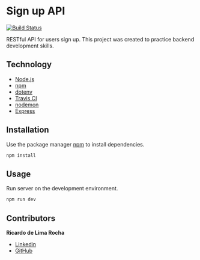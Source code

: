 # Sign up API
[![Build Status](https://travis-ci.com/lericardolima/sign-up.svg?branch=feature%2Farchitecture)](https://travis-ci.com/lericardolima/sign-up)

RESTful API for users sign up. This project was created to practice backend development skills.

## Technology
*  [Node.js](https://nodejs.org/en/)
*  [npm](https://www.npmjs.com/)
*  [dotenv](https://www.npmjs.com/package/dotenv)
*  [Travis CI](https://travis-ci.com/)
*  [nodemon](https://nodemon.io/)
*  [Express](https://expressjs.com/)

## Installation

Use the package manager [npm](https://www.npmjs.com/) to install dependencies.

```bash
npm install
```

## Usage

Run server on the development environment.

```bash
npm run dev
```

## Contributors

   **Ricardo de Lima Rocha**
  *  [Linkedin](https://www.linkedin.com/in/ricardo-de-lima-rocha/)
  *  [GitHub](https://github.com/lericardolima)
